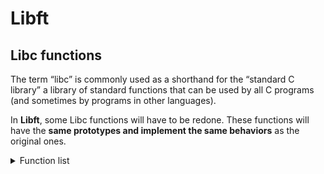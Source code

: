 # Libft

## Libc functions

The term “libc” is commonly used as a shorthand for the “standard
C library” a library of standard functions that can be used by
all C programs (and sometimes by programs in other languages).

In **Libft**, some Libc functions will have to be redone. These
functions will have the **same prototypes and implement the same 
behaviors** as the original ones.

<details>
<summary>Function list</summary>

- ### ft_isalpha
ft_isalpha() function checks whether a character is an alphabet (a to z and A-Z) or not.
If a character passed to ft_isalpha() is an alphabet, it returns a non-zero integer, if not it returns 0.


- ### ft_isdigit

ft_isdigit() takes a single argument in the form of an integer and returns the value of type int.
If ft_isdigit() takes integer as an argument, character is passed to the function and converted
to its ASCII value for the check.


- ### ft_isalnum

ft_isalnum() takes a character as argument. It returns 1 if this argument is an alphanumeric char, and 0 if not.


- ### ft_isascii

ft_isascii() checks whether its argument is a 7-bit unsigned char value that fits into the ASCII character set.

- ### ft_isprint

Function ft_isprint() takes a single argument in the form of an integer and returns a value of type int.
If ft_isprint() takes integer as an argument, character is passed to the function. Internally, the character 
is converted to its ASCII value for the check. If a character passed to ft_isprint() is a printable character,
it returns non-zero integer, if not it returns 0.

- ### ft_strlen

The ft_strlen() function takes a string as an argument and returns its length. The returned value is of type size_t (an unsigned integer type).

- ### ft_memset

The ft_memset() function is used to set the first n bytes of dest to the value c. The value of c is converted to an unsigned character.
The ft_memset() function returns a pointer to the memory area s.


- ### ft_bzero

The ft_bzero() function erases the data in the n bytes of the memory starting at the location pointed to by s, by writing zeros (bytes
containing '\0') to that area.


- ### ft_memcpy

The ft_memcpy() function in C and C++ is used to copy a block of memory from one location to another. Unlike other copy functions, the memcpy function 
copies the specified number of bytes from one memory location to the other memory location regardless of the type of data stored.
This function returns a pointer to the memory location where data is copied.


- ### ft_memmove

ft_memmove() copies n characters from the object pointed to by s2 into the object pointed to by s1. It returns a pointer to the destination (s1).

</details>
